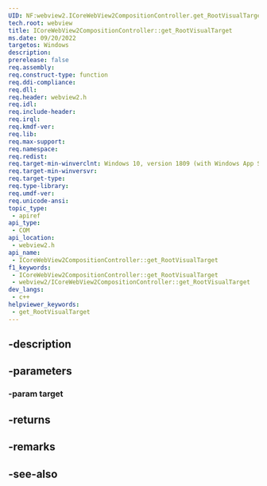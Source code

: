 ```yaml
---
UID: NF:webview2.ICoreWebView2CompositionController.get_RootVisualTarget
tech.root: webview
title: ICoreWebView2CompositionController::get_RootVisualTarget
ms.date: 09/20/2022
targetos: Windows
description: 
prerelease: false
req.assembly: 
req.construct-type: function
req.ddi-compliance: 
req.dll: 
req.header: webview2.h
req.idl: 
req.include-header: 
req.irql: 
req.kmdf-ver: 
req.lib: 
req.max-support: 
req.namespace: 
req.redist: 
req.target-min-winverclnt: Windows 10, version 1809 (with Windows App SDK 1.1 or later)
req.target-min-winversvr: 
req.target-type: 
req.type-library: 
req.umdf-ver: 
req.unicode-ansi: 
topic_type:
 - apiref
api_type:
 - COM
api_location:
 - webview2.h
api_name:
 - ICoreWebView2CompositionController::get_RootVisualTarget
f1_keywords:
 - ICoreWebView2CompositionController::get_RootVisualTarget
 - webview2/ICoreWebView2CompositionController::get_RootVisualTarget
dev_langs:
 - c++
helpviewer_keywords:
 - get_RootVisualTarget
---
```


## -description

## -parameters

### -param target

## -returns

## -remarks

## -see-also

